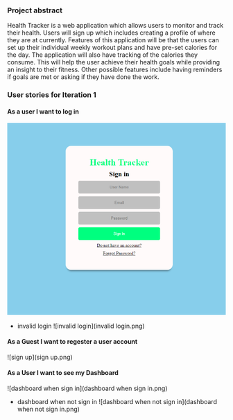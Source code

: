 ### Project abstract
Health Tracker is a web application which allows users to monitor and track their health. Users will sign up which includes creating a profile of where they are at currently. Features of this application will be that the users can set up their individual weekly workout plans and have pre-set calories for the day. The application will also have tracking of the calories they consume. This will help the user achieve their health goals while providing an insight to their fitness. Other possible features include having reminders if goals are met or asking if they have done the work.



### User stories for Iteration 1

#### As a user I want to log in
![login](login.png)

- invalid login
![invalid login](invalid login.png)


#### As a Guest I want to regester a user account
![sign up](sign up.png)


#### As a User I want to see my Dashboard
![dashboard when sign in](dashboard when sign in.png)

- dashboard when not sign in
![dashboard when not sign in](dashboard when not sign in.png)
